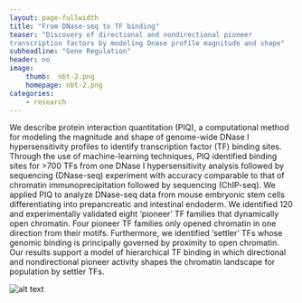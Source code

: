 ```yaml
---
layout: page-fullwidth
title: "From DNase-seq to TF binding"
teaser: "Discovery of directional and nondirectional pioneer 
transcription factors by modeling Dnase profile magnitude and shape"
subheadline: "Gene Regulation"
header: no
image:
    thumb:  nbt-2.png
    homepage: nbt-2.png
categories:
    - research
---
```


We describe protein interaction quantitation (PIQ), 
a computational method for modeling the magnitude and 
shape of genome-wide DNase I hypersensitivity profiles to 
identify transcription factor (TF) binding sites. Through the 
use of machine-learning techniques, PIQ identified binding 
sites for >700 TFs from one DNase I hypersensitivity analysis 
followed by sequencing (DNase-seq) experiment with accuracy 
comparable to that of chromatin immunoprecipitation followed 
by sequencing (ChIP-seq). We applied PIQ to analyze 
DNase-seq data from mouse embryonic stem cells 
differentiating into prepancreatic and intestinal endoderm. 
We identified 120 and experimentally validated eight ‘pioneer’ 
TF families that dynamically open chromatin. Four pioneer 
TF families only opened chromatin in one direction from their 
motifs. Furthermore, we identified ‘settler’ TFs whose genomic 
binding is principally governed by proximity to open chromatin. 
Our results support a model of hierarchical TF binding in which 
directional and nondirectional pioneer activity shapes the 
chromatin landscape for population by settler TFs.

![alt text]({{site:url}}/images/nbt-2.png)	
